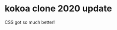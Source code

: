 <!--README.md(markdown)로 파일의 확장자를 만들어 줘야한다.
markdown은 서식이 있는 문자를 작성하는 것-->
<!--README파일은 모든 git repository가 가지고 있어야 하는 파일이다. #은 마크다운에서 제목을 만들 때 쓰는 부호이다.-->

# kokoa clone 2020 update

CSS got so much better!

<!--공유하고 싶다면 github desktop에 가서 이 파일명을 선택해주고 commit을 할건데 commit은 이 파일을 repository의 버전을  저장하는 시점이다. 타이틀은 꼭 써줘야함 >
